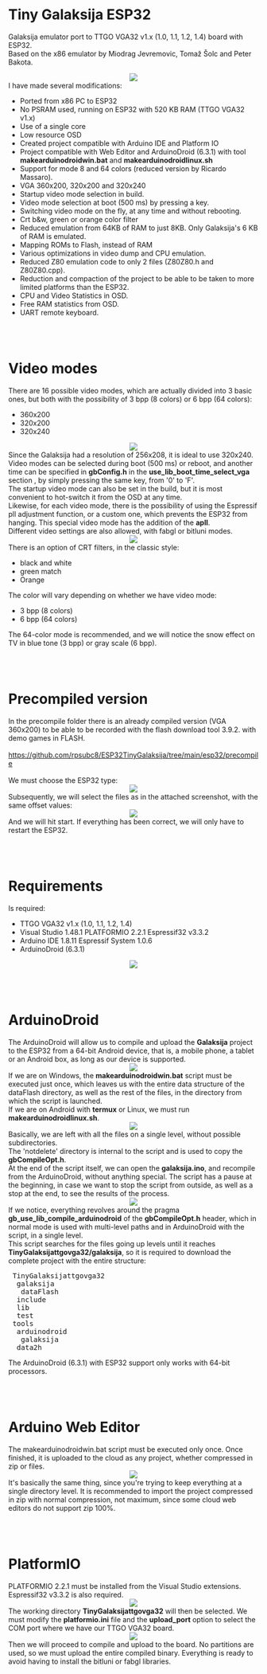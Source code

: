 # Tiny Galaksija ESP32
Galaksija emulator port to TTGO VGA32 v1.x (1.0, 1.1, 1.2, 1.4) board with ESP32.<br>
Based on the x86 emulator by Miodrag Jevremovic, Tomaž Šolc and Peter Bakota.<br>
<center><img src='https://raw.githubusercontent.com/rpsubc8/ESP32TinyGalaksija/main/preview/previewBladeAlley.gif'></center>
I have made several modifications:
<ul>
 <li>Ported from x86 PC to ESP32</li>
 <li>No PSRAM used, running on ESP32 with 520 KB RAM (TTGO VGA32 v1.x)</li>
 <li>Use of a single core</li>
 <li>Low resource OSD</li>
 <li>Created project compatible with Arduino IDE and Platform IO</li>
 <li>Project compatible with Web Editor and ArduinoDroid (6.3.1) with tool <b>makearduinodroidwin.bat</b> and <b>makearduinodroidlinux.sh</b></li>
 <li>Support for mode 8 and 64 colors (reduced version by Ricardo Massaro).</li>
 <li>VGA 360x200, 320x200 and 320x240</li>
 <li>Startup video mode selection in build.</li>
 <li>Video mode selection at boot (500 ms) by pressing a key.</li>
 <li>Switching video mode on the fly, at any time and without rebooting.</li>
 <li>Crt b&w, green or orange color filter</li>
 <li>Reduced emulation from 64KB of RAM to just 8KB. Only Galaksija's 6 KB of RAM is emulated.</li>
 <li>Mapping ROMs to Flash, instead of RAM</li>
 <li>Various optimizations in video dump and CPU emulation.</li>
 <li>Reduced Z80 emulation code to only 2 files (Z80Z80.h and Z80Z80.cpp).</li>
 <li>Reduction and compaction of the project to be able to be taken to more limited platforms than the ESP32.</li>
 <li>CPU and Video Statistics in OSD.</li>
 <li>Free RAM statistics from OSD.</li> 
 <li>UART remote keyboard.</li>
</ul>


<br><br>
<h1>Video modes</h1>
There are 16 possible video modes, which are actually divided into 3 basic ones, but both with the possibility of 3 bpp (8 colors) or 6 bpp (64 colors):
<ul>
 <li>360x200</li>
 <li>320x200</li>
 <li>320x240</li>
</ul>
<center><img src='https://raw.githubusercontent.com/rpsubc8/ESP32TinyGalaksija/main/preview/previewVideoModes.gif'></center>
Since the Galaksija had a resolution of 256x208, it is ideal to use 320x240.<br>
Video modes can be selected during boot (500 ms) or reboot, and another time can be specified in <b>gbConfig.h</b> in the <b>use_lib_boot_time_select_vga</b> section , by simply pressing the same key, from '0' to 'F'.<br>
The startup video mode can also be set in the build, but it is most convenient to hot-switch it from the OSD at any time.<br>
Likewise, for each video mode, there is the possibility of using the Espressif pll adjustment function, or a custom one, which prevents the ESP32 from hanging. This special video mode has the addition of the <b>apll</b>.<br>
Different video settings are also allowed, with fabgl or bitluni modes.
<center><img src='https://raw.githubusercontent.com/rpsubc8/ESP32TinyGalaksija/main/preview/previewManic.gif'></center>
There is an option of CRT filters, in the classic style:
<ul>
 <li>black and white</li>
 <li>green match</li>
 <li>Orange</li>
</ul>
The color will vary depending on whether we have video mode:
<ul>
 <li>3 bpp (8 colors)</li>
 <li>6 bpp (64 colors)</li>
</ul>
The 64-color mode is recommended, and we will notice the snow effect on TV in blue tone (3 bpp) or gray scale (6 bpp).


<br><br>
<h1>Precompiled version</h1>
In the precompile folder there is an already compiled version (VGA 360x200) to be able to be recorded with the flash download tool 3.9.2. with demo games in FLASH.<br><br>
<a href='https://github.com/rpsubc8/ESP32TinyGalaksija/tree/main/esp32/precompile'>https://github.com/rpsubc8/ESP32TinyGalaksija/tree/main/esp32/precompile</a><br><br>
We must choose the ESP32 type:
<center><img src='https://raw.githubusercontent.com/rpsubc8/ESP32TinyGalaksija/main/preview/flash00.gif'></center>
Subsequently, we will select the files as in the attached screenshot, with the same offset values:
<center><img src='https://raw.githubusercontent.com/rpsubc8/ESP32TinyGalaksija/main/preview/flash01.gif'></center>
And we will hit start. If everything has been correct, we will only have to restart the ESP32.


<br><br>
<h1>Requirements</h1>
Is required:
 <ul>
  <li>TTGO VGA32 v1.x (1.0, 1.1, 1.2, 1.4)</li>
  <li>Visual Studio 1.48.1 PLATFORMIO 2.2.1 Espressif32 v3.3.2</li>
  <li>Arduino IDE 1.8.11 Espressif System 1.0.6</li>
  <li>ArduinoDroid (6.3.1)</li>  
 </ul>
<center><img src='https://raw.githubusercontent.com/rpsubc8/ESP32TinyGalaksija/main/preview/ttgovga32v12.jpg'></center>


<br><br>
<h1>ArduinoDroid</h1>
The ArduinoDroid will allow us to compile and upload the <b>Galaksija</b> project to the ESP32 from a 64-bit Android device, that is, a mobile phone, a tablet or an Android box, as long as our device is supported.<br>
<center><img src='https://raw.githubusercontent.com/rpsubc8/ESP32TinyGalaksija/main/preview/previewWin.gif'></center>
If we are on Windows, the <b>makearduinodroidwin.bat</b> script must be executed just once, which leaves us with the entire data structure of the dataFlash directory, as well as the rest of the files, in the directory from which the script is launched.<br>
If we are on Android with <b>termux</b> or Linux, we must run <b>makearduinodroidlinux.sh</b>.
<center><img src='https://raw.githubusercontent.com/rpsubc8/ESP32TinyGalaksija/main/preview/previewTermux.gif'></center>
Basically, we are left with all the files on a single level, without possible subdirectories.<br>
The 'notdelete' directory is internal to the script and is used to copy the <b>gbCompileOpt.h</b>.<br>
At the end of the script itself, we can open the <b>galaksija.ino</b>, and recompile from the ArduinoDroid, without anything special. The script has a pause at the beginning, in case we want to stop the script from outside, as well as a stop at the end, to see the results of the process.<br>
<center><img src='https://raw.githubusercontent.com/rpsubc8/ESP32TinyGalaksija/main/preview/previewArduinoDroid.gif'></center>
If we notice, everything revolves around the pragma <b>gb_use_lib_compile_arduinodroid</b> of the <b>gbCompileOpt.h</b> header, which in normal mode is used with multi-level paths and in ArduinoDroid with the script, in a single level.<br>
This script searches for the files going up levels until it reaches <b>TinyGalaksijattgovga32/galaksija</b>, so it is required to download the complete project with the entire structure:
<pre>
 TinyGalaksijattgovga32
  galaksija
   dataFlash
  include
  lib
  test
 tools
  arduinodroid
   galaksija
  data2h
</pre>
The ArduinoDroid (6.3.1) with ESP32 support only works with 64-bit processors. 


<br><br>
<h1>Arduino Web Editor</h1>
The makearduinodroidwin.bat script must be executed only once. Once finished, it is uploaded to the cloud as any project, whether compressed in zip or files.
<center><img src='https://raw.githubusercontent.com/rpsubc8/ESP32TinyGalaksija/main/preview/previewArduinoWebEditor.gif'></center>
It's basically the same thing, since you're trying to keep everything at a single directory level. It is recommended to import the project compressed in zip with normal compression, not maximum, since some cloud web editors do not support zip 100%.


<br><br>
<h1>PlatformIO</h1>
PLATFORMIO 2.2.1 must be installed from the Visual Studio extensions. Espressif32 v3.3.2 is also required.
<center><img src='https://raw.githubusercontent.com/rpsubc8/ESP32TinyGalaksija/main/preview/previewPlatformIOinstall.gif'></center>
The working directory <b>TinyGalaksijattgovga32</b> will then be selected.
We must modify the <b>platformio.ini</b> file and the <b>upload_port</b> option to select the COM port where we have our TTGO VGA32 board.
<center><img src='https://raw.githubusercontent.com/rpsubc8/ESP32TinyGalaksija/main/preview/previewPlatformIO.gif'></center>
Then we will proceed to compile and upload to the board. No partitions are used, so we must upload the entire compiled binary. Everything is ready to avoid having to install the bitluni or fabgl libraries. 
